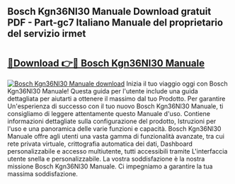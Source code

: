 ## Bosch Kgn36Nl30 Manuale Download gratuit PDF - Part-gc7 Italiano Manuale del proprietario del servizio irmet

# <h2><a href="http://dfaxmto.blite.top/?on=Bosch+Kgn36Nl30+Manuale">🔗Download 👉🔴 Bosch Kgn36Nl30 Manuale</a></h2>

[![Bosch Kgn36Nl30 Manuale download](https://i.imgur.com/lujVjoI.png)](http://dfaxmto.blite.top/?on=Bosch+Kgn36Nl30+Manuale)
Inizia il tuo viaggio oggi con Bosch Kgn36Nl30 Manuale! Questa guida per l'utente include una guida dettagliata per aiutarti a ottenere il massimo dal tuo Prodotto. Per garantire Un'esperienza di successo con il tuo nuovo Bosch Kgn36Nl30 Manuale, ti consigliamo di leggere attentamente questo Manuale d'uso. Contiene informazioni dettagliate sulla configurazione del prodotto, Istruzioni per l'uso e una panoramica delle varie funzioni e capacità. Bosch Kgn36Nl30 Manuale offre agli utenti una vasta gamma di funzionalità avanzate, tra cui rete privata virtuale, crittografia automatica dei dati, Dashboard personalizzabile e accesso multiutente, tutti accessibili tramite L'interfaccia utente snella e personalizzabile. La vostra soddisfazione è la nostra missione Bosch Kgn36Nl30 Manuale. Ci impegniamo a garantire la tua massima soddisfazione.
